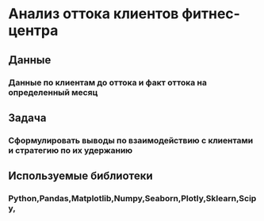 # Анализ оттока клиентов фитнес-центра
## Данные
### Данные по клиентам до оттока и факт оттока на определенный месяц
## Задача
### Сформулировать выводы по взаимодействию с клиентами и стратегию по их удержанию
## Используемые библиотеки
### Python,Pandas,Matplotlib,Numpy,Seaborn,Plotly,Sklearn,Scipy,
